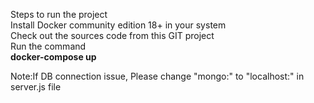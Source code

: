 
Steps to run the project</br>
Install Docker community edition 18+ in your system</br>
Check out the sources code from this GIT project</br>
Run the command</br>
<b>docker-compose up</b></br>



Note:If DB connection issue, Please change "mongo:" to "localhost:" in server.js file
